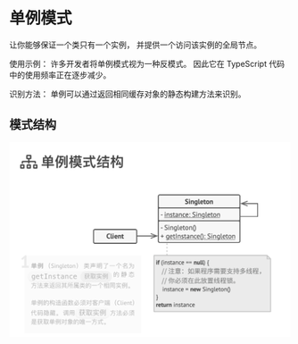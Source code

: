 # 单例模式

让你能够保证一个类只有一个实例， 并提供一个访问该实例的全局节点。

使用示例： 许多开发者将单例模式视为一种反模式。 因此它在 TypeScript 代码中的使用频率正在逐步减少。

识别方法： 单例可以通过返回相同缓存对象的静态构建方法来识别。

## 模式结构

![](../assets/singleton.png)
